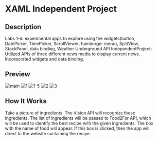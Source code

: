 # XAML Independent Project
## Description ##

Labs 1-6: experimental apps to explore using the widgets(button, DatePicker, TimePicker, ScrollViewer, hamburger menu), SplitView, StackPanel, data binding, Weather Underground API 
IndependentProject: Utilized APIs of three different news media to display current news. Incorporated widgets and data binding. 
## Preview ##
![main](https://user-images.githubusercontent.com/21698734/34460786-a05316d8-edcd-11e7-998f-8e8c64fb587c.JPG)
![1](https://user-images.githubusercontent.com/21698734/34460787-a064e05c-edcd-11e7-9d64-25a05b5b9637.JPG)
![1-5](https://user-images.githubusercontent.com/21698734/34460788-a07b7862-edcd-11e7-9b9f-e6867ba3b66f.JPG)
![2](https://user-images.githubusercontent.com/21698734/34460789-a08bfb1a-edcd-11e7-84fd-3bb2e9e77033.JPG)
![3](https://user-images.githubusercontent.com/21698734/34460790-a09c0c3a-edcd-11e7-82fb-a45420795e87.JPG)

## How It Works ##
Take a picture of ingredients. The Vision API will recognize these ingredients. The list of ingredients will be passed to Food2For API, which will be used to identify the best recipe with the given ingredients. The box with the name of food will appear. If this box is clicked, then the app will direct to the website containing the recipe. 
